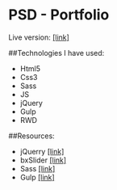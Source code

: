 # PSD - Portfolio

Live version: [[link]](http://kamil.webheroes.io/Projekty/Pillow/)

##Technologies I have used:
* Html5
* Css3
* Sass
* JS
* jQuery
* Gulp
* RWD


##Resources:
* jQuerry [[link]](https://jquery.com/)
* bxSlider [[link]](http://bxslider.com/)
* Sass [[link]](http://sass-lang.com/)
* Gulp [[link]](http://gulpjs.com/)

